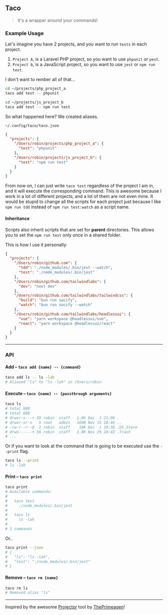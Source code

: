 ## Taco

> It's a wrapper around your commands!

### Example Usage
Let's imagine you have 2 projects, and you want to run `tests` in each project.

1. `Project A`, is a Laravel PHP project, so you want to use `phpunit` or `pest`.
2. `Project b`, is a JavaScript project, so you want to use `jest` or `npm run test`.

I don't want to rember all of that...

```sh
cd ~/projects/php_project_a
taco add test -- phpunit

cd ~/projects/js_project_b
taco add test -- npm run test
```

So what happened here? We created aliases.

`~/.config/taco/taco.json`
```json
{
  "projects": {
    "/Users/robin/projects/php_project_a": {
      "test": "phpunit"
    },
    "/Users/robin/projects/js_project_b": {
      "test": "npm run test"
    }
  }
}
```

From now on, I can just write `taco test` regardless of the project I am in, and it will execute the corresponding command. This is awesome because I work
in a lot of different projects, and a lot of them are not even mine. It would be stupid to change all the scripts for each project just because I like `npm run tdd` instead of `npm run test:watch` as a script name.

#### Inheritance

Scripts also inherit scripts that are set for **parent** directories. This allows you to set the `npm run test` only once in a shared folder.

This is how I use it personally:

```json
{
  "projects": {
    "/Users/robin/github.com": {
      "tdd": "./node_modules/.bin/jest --watch",
      "test": "./node_modules/.bin/jest"
    },
    "/Users/robin/github.com/tailwindlabs": {
      "dev": "next dev"
    },
    "/Users/robin/github.com/tailwindlabs/tailwindcss": {
      "build": "bun run swcify",
      "watch": "bun run swcify --watch"
    },
    "/Users/robin/github.com/tailwindlabs/headlessui": {
      "vue": "yarn workspace @headlessui/vue",
      "react": "yarn workspace @headlessui/react"
    }
  }
}
```

---

### API

#### Add – `taco add {name} -- {command}`

```sh
taco add ls -- ls -lah
# Aliased "ls" to "ls -lah" in /Users/robin
```

#### Execute – `taco {name} -- {passthrough arguments}`

```sh
taco ls 
# total 680
# total 680
# drwxr-x---+ 59 robin  staff   1.8K Dec  1 21:06 .
# drwxr-xr-x   5 root   admin   160B Nov 15 18:46 ..
# -rw-r--r--@  1 robin  staff    18K Dec  1 19:38 .DS_Store
# drwx------+ 56 robin  staff   1.8K Nov 29 18:43 .Trash
# ...
```

Or if you want to look at the command that is going to be executed use the `--print` flag.
```sh
taco ls --print
# ls -lah
```

#### Print – `taco print`

```sh
taco print
# Available commands:
#
#   taco test
#     ./node_modules/.bin/jest
#
#   taco ls
#     ls -lah
#
# 2 commands
```

Or..

```sh
taco print --json
# {
#   "ls": "ls -lah",
#   "test": "./node_modules/.bin/jest"
# }
```

#### Remove – `taco rm {name}`

```sh
taco rm ls
# Removed alias "ls"
```

---

Inspired by the awesome [Projector](https://github.com/ThePrimeagen/projector) tool by [ThePrimeagen](https://github.com/ThePrimeagen)!
